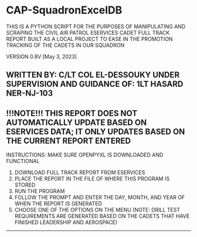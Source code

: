 # CAP-SquadronExcelDB
THIS IS A PYTHON SCRIPT FOR THE PURPOSES OF MANIPULATING AND SCRAPING THE CIVIL AIR PATROL ESERVICES CADET FULL TRACK REPORT
BUILT AS A LOCAL PROJECT TO EASE IN THE PROMOTION TRACKING OF THE CADETS IN OUR SQUADRON

VERSION 0.8V [May 3, 2023]

WRITTEN BY: C/LT COL EL-DESSOUKY
UNDER SUPERVISION AND GUIDANCE OF: 1LT HASARD
NER-NJ-103
---------------------------------------------------------------------------------------------------------------------------------
!!!NOTE!!!
THIS REPORT DOES NOT AUTOMATICALLY UPDATE BASED ON ESERVICES DATA; IT ONLY UPDATES BASED ON THE CURRENT REPORT ENTERED
---------------------------------------------------------------------------------------------------------------------------------
INSTRUCTIONS: 
MAKE SURE OPENPYXL IS DOWNLOADED AND FUNCTIONAL 

1. DOWNLOAD FULL TRACK REPORT FROM ESERVICES
2. PLACE THE REPORT IN THE FILE OF WHERE THIS PROGRAM IS STORED
3. RUN THE PROGRAM
4. FOLLOW THE PROMPT AND ENTER THE DAY, MONTH, AND YEAR OF WHEN THE REPORT IS GENERATED 
5. CHOOSE ONE OF THE OPTIONS ON THE MENU 
(NOTE: DRILL TEST REQUIREMENTS ARE GENERATED BASED ON THE CADETS THAT HAVE FINISHED LEADERSHIP AND AEROSPACE)
---------------------------------------------------------------------------------------------------------------------------------
